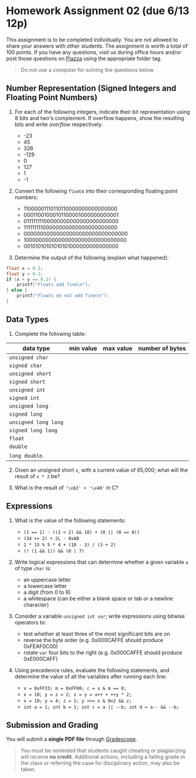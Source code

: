 # Homework Assignment 02 (due 6/13 12p)

This assignment is to be completed individually.  You are not allowed to share your answers with other students.  The assignment is worth a total of 100 points.  If you have any questions, visit us during office hours and/or post those questions on [Piazza](https://piazza.com) using the appropriate folder tag.

> Do not use a computer for solving the questions below

## Number Representation (Signed Integers and Floating Point Numbers)

1. For each of the following integers, indicate their bit representation using 8 bits and two's complement.  If overflow happens, show the resulting bits and write *overflow* respectively:
   * -23
   * 45
   * 326
   * -129
   * 0
   * 127
   * 1
   * -1

2. Convert the following `float`s into their corresponding floating point numbers:
    * 11000001110110110000000000000000
    * 00011001000101100001000000000001
    * 01111111100000000000000000000000
    * 11111111100000000000000000000000
    * 00000000000000000000000000000000
    * 10000000000000000000000000000000
    * 00101010101010101000000000000000

3. Determine the output of the following (explain what happened):
```c
float x = 0.1;
float y = 0.1;
if (x + y == 0.2) {
    printf("Floats add fine\n");
} else {
    printf("Floats do not add fine\n");
}
```

## Data Types

1. Complete the following table:

data type            | min value | max value | number of bytes
---------------------|-----------|-----------|----------------
`unsigned char`      |           |           |
`signed char`        |           |           |
`unsigned short`     |           |           |
`signed short`       |           |           |
`unsigned int`       |           |           |
`signed int`         |           |           |
`unsigned long`      |           |           |
`signed long`        |           |           |
`unsigned long long` |           |           |
`signed long long`   |           |           |
`float`              |           |           |
`double`             |           |           |
`long double`.       |           |           |

2. Given an unsigned short `x`, with a current value of 65,000; what will the result of `x * 2` be? 

3. What is the result of `'\x63' + '\x40'` in C?

## Expressions

1. What is the value of the following statements:
   * `(1 == 1) - ((1 < 2) && 10) + (0 || (0 == 0))`
   * `(34 >> 2) + 2L - 0xAB`
   * `2 * 15 % 5 * 4 + (10 - 3) / (3 + 2)`
   * `(! (1 && 1)) && (0 | 7)`

2. Write logical expressions that can determine whether a given variable `a` of type `char` is:
   * an uppercase letter
   * a lowercase letter
   * a digit (from 0 to 9)
   * a whitespace (can be either a blank space or tab or a newline character)

3. Consider a variable `unsigned int var`; write expressions using bitwise operators to:
   * test whether at least three of the most significant bits are on
   * reverse the byte order (e.g. 0x000CAFFE should produce 0xFEAF0C00)
   * rotate `var` four bits to the right (e.g. 0x000CAFFE should produce 0xE000CAFF)
   
4. Using precedence rules, evaluate the following statements, and determine the value of all the variables after running each line:
   * `x = 0xFF33; m = 0xFF00; c = x & m == 0;`
   * `x = 10; y = z = 2; z = y = x++ + ++y * 2;`
   * `x = 10; y = 4; z = 1; y >>= x & 0x2 && z;`
   * `int a = 1; int b = 1; int c = a || --b; int d = a-- && --b;`
   
## Submission and Grading

You will submit a **single PDF file** through [Gradescope](https://gradescope.com).

> You must be reminded that students caught cheating or plagiarizing will receive **no credit**.  Additional actions, including a failing grade in the class or referring the case for disciplinary action, may also be taken.

